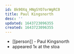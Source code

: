 ```yaml
---
id: 8k90Xq_HNgSYO7orWgRC0
title: Paul Kingsnorth
desc: ''
updated: 1643723096355
created: 1643723096355
---
```



- [[person]] - Paul Kingsnorth
- appeared 1x at the stoa
